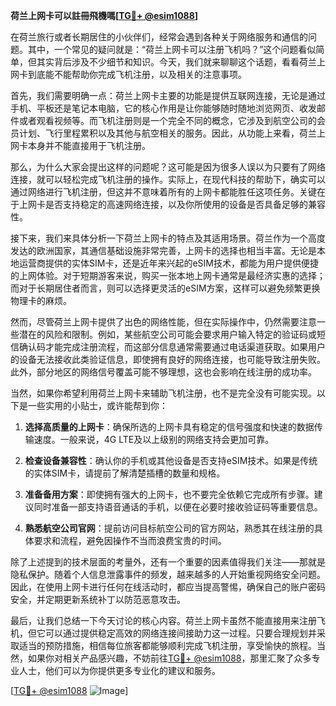 **荷兰上网卡可以註冊飛機嗎[[TG💪+ @esim1088](https://t.me/s/esim1088)]**

在荷兰旅行或者长期居住的小伙伴们，经常会遇到各种关于网络服务和通信的问题。其中，一个常见的疑问就是：“荷兰上网卡可以注册飞机吗？”这个问题看似简单，但其实背后涉及不少细节和知识。今天，我们就来聊聊这个话题，看看荷兰上网卡到底能不能帮助你完成飞机注册，以及相关的注意事项。

首先，我们需要明确一点：荷兰上网卡主要的功能是提供互联网连接，无论是通过手机、平板还是笔记本电脑，它的核心作用是让你能够随时随地浏览网页、收发邮件或者观看视频等。而飞机注册则是一个完全不同的概念，它涉及到航空公司的会员计划、飞行里程累积以及其他与航空相关的服务。因此，从功能上来看，荷兰上网卡本身并不能直接用于飞机注册。

那么，为什么大家会提出这样的问题呢？这可能是因为很多人误以为只要有了网络连接，就可以轻松完成飞机注册的操作。实际上，在现代科技的帮助下，确实可以通过网络进行飞机注册，但这并不意味着所有的上网卡都能胜任这项任务。关键在于上网卡是否支持稳定的高速网络连接，以及你所使用的设备是否具备足够的兼容性。

接下来，我们来具体分析一下荷兰上网卡的特点及其适用场景。荷兰作为一个高度发达的欧洲国家，其通信基础设施非常完善，上网卡的选择也相当丰富。无论是本地运营商提供的实体SIM卡，还是近年来兴起的eSIM技术，都能为用户提供便捷的上网体验。对于短期游客来说，购买一张本地上网卡通常是最经济实惠的选择；而对于长期居住者而言，则可以选择更灵活的eSIM方案，这样可以避免频繁更换物理卡的麻烦。

然而，尽管荷兰上网卡提供了出色的网络性能，但在实际操作中，仍然需要注意一些潜在的风险和限制。例如，某些航空公司可能会要求用户输入特定的验证码或短信确认码才能完成注册流程，而这部分信息通常需要通过电话渠道获取。如果用户的设备无法接收此类验证信息，即使拥有良好的网络连接，也可能导致注册失败。此外，部分地区的网络信号覆盖可能不够理想，这也会影响在线注册的成功率。

当然，如果你希望利用荷兰上网卡来辅助飞机注册，也不是完全没有可能实现。以下是一些实用的小贴士，或许能帮到你：

1. **选择高质量的上网卡**：确保所选的上网卡具有稳定的信号强度和快速的数据传输速度。一般来说，4G LTE及以上级别的网络支持会更加可靠。
   
2. **检查设备兼容性**：确认你的手机或其他设备是否支持eSIM技术。如果是传统的实体SIM卡，请提前了解清楚插槽的数量和规格。
   
3. **准备备用方案**：即使拥有强大的上网卡，也不要完全依赖它完成所有步骤。建议同时准备一部支持语音通话的手机，以便在必要时接收验证码等重要信息。
   
4. **熟悉航空公司官网**：提前访问目标航空公司的官方网站，熟悉其在线注册的具体要求和流程，避免因操作不当而浪费宝贵的时间。

除了上述提到的技术层面的考量外，还有一个重要的因素值得我们关注——那就是隐私保护。随着个人信息泄露事件的频发，越来越多的人开始重视网络安全问题。因此，在使用上网卡进行任何在线活动时，都应当提高警惕，确保自己的账户密码安全，并定期更新系统补丁以防范恶意攻击。

最后，让我们总结一下今天讨论的核心内容。荷兰上网卡虽然不能直接用来注册飞机，但它可以通过提供稳定高效的网络连接间接助力这一过程。只要合理规划并采取适当的预防措施，相信每位旅客都能够顺利完成飞机注册，享受愉快的旅程。当然，如果你对相关产品感兴趣，不妨前往[TG💪+ @esim1088](https://t.me/s/esim1088)，那里汇聚了众多专业人士，他们可以为你提供更多专业化的建议和服务。

[[TG💪+ @esim1088](https://t.me/s/esim1088) ![Image](https://i.postimg.cc/4NQfJmqS/Snipaste-2025-05-13-00-14-12.png)]